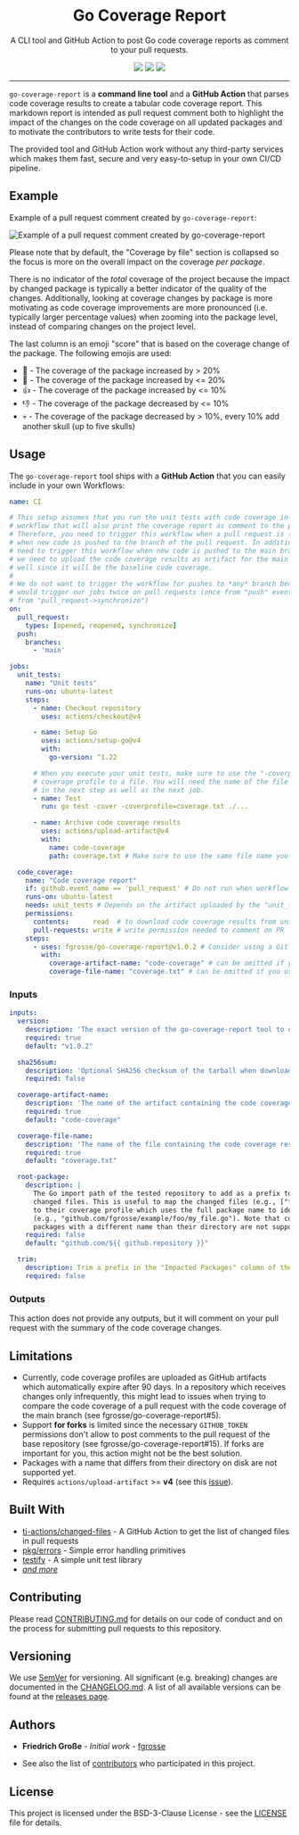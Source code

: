 <h1 align="center">Go Coverage Report</h1>
<p align="center">A CLI tool and GitHub Action to post Go code coverage reports as comment to your pull requests.</p>
<p align="center">
    <a href="https://github.com/fgrosse/go-coverage-report/releases"><img src="https://img.shields.io/github/tag/fgrosse/go-coverage-report.svg?label=version&color=brightgreen"></a>
    <a href="https://github.com/fgrosse/go-coverage-report/actions/workflows/ci.yml"><img src="https://github.com/fgrosse/go-coverage-report/actions/workflows/ci.yml/badge.svg"></a>
    <a href="https://github.com/fgrosse/go-coverage-report/blob/master/LICENSE"><img src="https://img.shields.io/badge/license-BSD--3--Clause-blue.svg"></a>
</p>

--- 

`go-coverage-report` is a **command line tool** and a **GitHub Action** that
parses code coverage results to create a tabular code coverage report. This
markdown report is intended as pull request comment both to highlight the
impact of the changes on the code coverage on all updated packages and to 
motivate the contributors to write tests for their code.

The provided tool and GitHub Action work without any third-party services
which makes them fast, secure and very easy-to-setup in your own CI/CD pipeline.

## Example

Example of a pull request comment created by `go-coverage-report`:

![Example of a pull request comment created by go-coverage-report](screenshot.png)

Please note that by default, the "Coverage by file" section is collapsed so the focus
is more on the overall impact on the coverage _per package_.

There is no indicator of the _total_ coverage of the project because the impact by
changed package is typically a better indicator of the quality of the changes.
Additionally, looking at coverage changes by package is more motivating as code coverage improvements are more pronounced (i.e. typically larger percentage values) when zooming
into the package level, instead of comparing changes on the project level.

The last column is an emoji "score" that is based on the coverage change of the package.
The following emojis are used:

* :star2: - The coverage of the package increased by > 20%
* :tada: - The coverage of the package increased by <= 20%
* :thumbsup: - The coverage of the package increased by <= 10%
* :thumbsdown: - The coverage of the package decreased by <= 10%
* :skull: - The coverage of the package decreased by > 10%, every 10% add another skull (up to five skulls)

## Usage

The `go-coverage-report` tool ships with a **GitHub Action** that you can easily
include in your own Workflows:

```yaml
name: CI

# This setup assumes that you run the unit tests with code coverage in the same
# workflow that will also print the coverage report as comment to the pull request. 
# Therefore, you need to trigger this workflow when a pull request is (re)opened or
# when new code is pushed to the branch of the pull request. In addition, you also
# need to trigger this workflow when new code is pushed to the main branch because 
# we need to upload the code coverage results as artifact for the main branch as
# well since it will be the baseline code coverage.
# 
# We do not want to trigger the workflow for pushes to *any* branch because this
# would trigger our jobs twice on pull requests (once from "push" event and once
# from "pull_request->synchronize")
on:
  pull_request:
    types: [opened, reopened, synchronize]
  push:
    branches:
      - 'main'

jobs:
  unit_tests:
    name: "Unit tests"
    runs-on: ubuntu-latest
    steps:
      - name: Checkout repository
        uses: actions/checkout@v4

      - name: Setup Go
        uses: actions/setup-go@v4
        with:
          go-version: ^1.22

      # When you execute your unit tests, make sure to use the "-coverprofile" flag to write a 
      # coverage profile to a file. You will need the name of the file (e.g. "coverage.txt")
      # in the next step as well as the next job.
      - name: Test
        run: go test -cover -coverprofile=coverage.txt ./...

      - name: Archive code coverage results
        uses: actions/upload-artifact@v4
        with:
          name: code-coverage
          path: coverage.txt # Make sure to use the same file name you chose for the "-coverprofile" in the "Test" step

  code_coverage:
    name: "Code coverage report"
    if: github.event_name == 'pull_request' # Do not run when workflow is triggered by push to main branch
    runs-on: ubuntu-latest
    needs: unit_tests # Depends on the artifact uploaded by the "unit_tests" job
    permissions:
      contents:      read  # to download code coverage results from unit_tests job
      pull-requests: write # write permission needed to comment on PR
    steps:
      - uses: fgrosse/go-coverage-report@v1.0.2 # Consider using a Git revision for maximum security
        with:
          coverage-artifact-name: "code-coverage" # can be omitted if you used this default value
          coverage-file-name: "coverage.txt" # can be omitted if you used this default value
```


### Inputs

<!-- Could use embedmd like this: [embedmd]:# (action.yml yaml /inputs:/ /# end of inputs/) -->
```yaml
inputs:
  version:
    description: 'The exact version of the go-coverage-report tool to use.'
    required: true
    default: "v1.0.2"

  sha256sum:
    description: 'Optional SHA256 checksum of the tarball when downloading the go-coverage-report binary.'
    required: false

  coverage-artifact-name:
    description: 'The name of the artifact containing the code coverage results.'
    required: true
    default: "code-coverage"

  coverage-file-name:
    description: 'The name of the file containing the code coverage results.'
    required: true
    default: "coverage.txt"

  root-package:
    description: |
      The Go import path of the tested repository to add as a prefix to all paths of the
      changed files. This is useful to map the changed files (e.g., ["foo/my_file.go"]
      to their coverage profile which uses the full package name to identify the files
      (e.g., "github.com/fgrosse/example/foo/my_file.go"). Note that currently, 
      packages with a different name than their directory are not supported.
    required: false
    default: "github.com/${{ github.repository }}"

  trim:
    description: Trim a prefix in the "Impacted Packages" column of the markdown report.
    required: false
```

### Outputs

This action does not provide any outputs, but it will comment on your pull request
with the summary of the code coverage changes.

## Limitations

- Currently, code coverage profiles are uploaded as GitHub artifacts which automatically expire after 90 days.
  In a repository which receives changes only infrequently, this might lead to issues when trying to compare
  the code coverage of a pull request with the code coverage of the main branch (see fgrosse/go-coverage-report#5).  
- Support **for forks** is limited since the necessary `GITHUB_TOKEN` permissions don't allow to post comments to the
  pull request of the base repository (see fgrosse/go-coverage-report#15). If forks are important for you, this action
  might not be the best solution.
- Packages with a name that differs from their directory on disk are not supported yet.
- Requires `actions/upload-artifact` >= **v4** (see this [issue][upload-artifacts-issues]).

## Built With

* [tj-actions/changed-files](https://github.com/tj-actions/changed-files) - A GitHub Action to get the list of changed files in pull requests
* [pkg/errors](https://github.com/pkg/errors) - Simple error handling primitives
* [testify](https://github.com/stretchr/testify) - A simple unit test library
* _[and more][built-with]_

## Contributing

Please read [CONTRIBUTING.md](CONTRIBUTING.md) for details on our code of
conduct and on the process for submitting pull requests to this repository.

## Versioning

We use [SemVer](http://semver.org/) for versioning.
All significant (e.g. breaking) changes are documented in the [CHANGELOG.md](CHANGELOG.md).
A list of all available versions can be found at the [releases page][releases].

## Authors

- **Friedrich Große** - *Initial work* - [fgrosse](https://github.com/fgrosse)

- See also the list of [contributors][contributors] who participated in this project.

## License

This project is licensed under the BSD-3-Clause License - see the [LICENSE](LICENSE) file for details.

[releases]: https://github.com/fgrosse/go-coverage-report/release
[contributors]: https://github.com/fgrosse/go-coverage-report/contributors
[built-with]: go.mod
[upload-artifacts-issues]: https://github.com/cli/cli/issues/5625#issuecomment-1857787634
